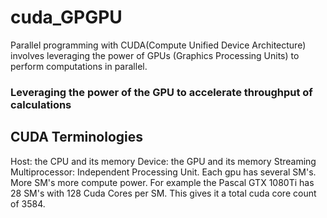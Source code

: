 # cuda_GPGPU
Parallel programming with CUDA(Compute Unified Device Architecture) involves leveraging the power of GPUs (Graphics Processing Units) to perform computations in parallel.

### Leveraging the power of the GPU to accelerate throughput of calculations

## CUDA Terminologies
Host: the CPU and its memory
Device: the GPU and its memory
Streaming Multiprocessor: Independent Processing Unit. Each gpu has several SM's. More SM's more compute power. For example the Pascal GTX 1080Ti has 28 SM's with 128 Cuda Cores per SM. This gives it a total cuda core count of 3584.
